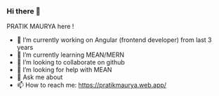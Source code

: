 ### Hi there 👋
PRATIK MAURYA here !

- 🔭 I’m currently working on Angular (frontend developer) from last 3 years 
- 🌱 I’m currently learning MEAN/MERN
- 👯 I’m looking to collaborate on github
- 🤔 I’m looking for help with MEAN
- 💬 Ask me about 
- 📫 How to reach me: https://pratikmaurya.web.app/ 

